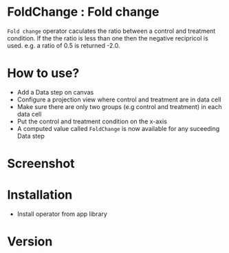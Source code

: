 # FoldChange : Fold change

`Fold change` operator caculates the ratio between a control and treatment condition.
If the the ratio is less than one then the negative recipricol is used.
e.g.  a ratio of 0.5  is returned -2.0.

# How to use?
* Add a Data step on canvas
* Configure a projection view where control and treatment are in data cell
* Make sure there are only two groups (e.g control and treatment) in each data cell
* Put the control and treatment condition on the x-axis
* A computed value called `FoldChange` is now available for any suceeding Data step

# Screenshot

# Installation

* Install operator from app library

# Version





